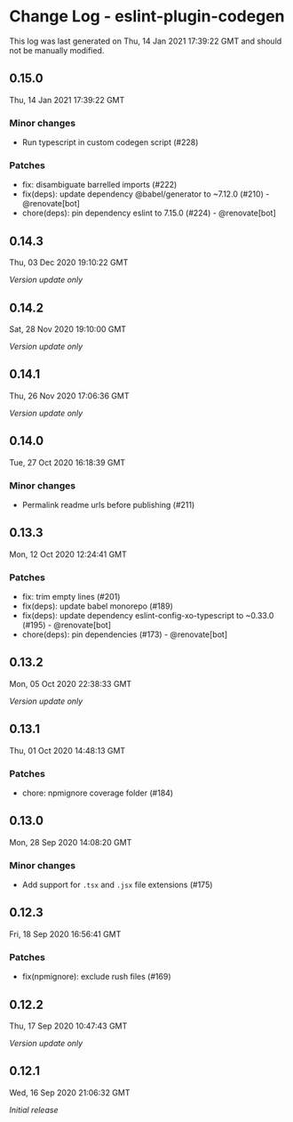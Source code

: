 # Change Log - eslint-plugin-codegen

This log was last generated on Thu, 14 Jan 2021 17:39:22 GMT and should not be manually modified.

## 0.15.0
Thu, 14 Jan 2021 17:39:22 GMT

### Minor changes

- Run typescript in custom codegen script (#228)

### Patches

- fix: disambiguate barrelled imports (#222)
- fix(deps): update dependency @babel/generator to ~7.12.0 (#210) - @renovate[bot]
- chore(deps): pin dependency eslint to 7.15.0 (#224) - @renovate[bot]

## 0.14.3
Thu, 03 Dec 2020 19:10:22 GMT

_Version update only_

## 0.14.2
Sat, 28 Nov 2020 19:10:00 GMT

_Version update only_

## 0.14.1
Thu, 26 Nov 2020 17:06:36 GMT

_Version update only_

## 0.14.0
Tue, 27 Oct 2020 16:18:39 GMT

### Minor changes

- Permalink readme urls before publishing (#211)

## 0.13.3
Mon, 12 Oct 2020 12:24:41 GMT

### Patches

- fix: trim empty lines (#201)
- fix(deps): update babel monorepo (#189)
- fix(deps): update dependency eslint-config-xo-typescript to ~0.33.0 (#195) - @renovate[bot]
- chore(deps): pin dependencies (#173) - @renovate[bot]

## 0.13.2
Mon, 05 Oct 2020 22:38:33 GMT

_Version update only_

## 0.13.1
Thu, 01 Oct 2020 14:48:13 GMT

### Patches

- chore: npmignore coverage folder (#184)

## 0.13.0
Mon, 28 Sep 2020 14:08:20 GMT

### Minor changes

- Add support for `.tsx` and `.jsx` file extensions (#175)

## 0.12.3
Fri, 18 Sep 2020 16:56:41 GMT

### Patches

- fix(npmignore): exclude rush files (#169)

## 0.12.2
Thu, 17 Sep 2020 10:47:43 GMT

_Version update only_

## 0.12.1
Wed, 16 Sep 2020 21:06:32 GMT

_Initial release_

